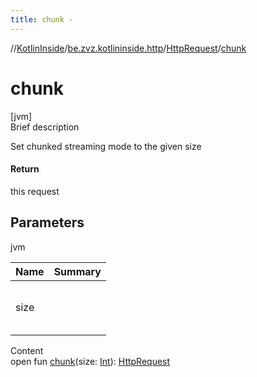 ```yaml
---
title: chunk -
---
```

//[KotlinInside](../../index.md)/[be.zvz.kotlininside.http](../index.md)/[HttpRequest](index.md)/[chunk](chunk.md)



# chunk  
[jvm]  
Brief description  


Set chunked streaming mode to the given size



#### Return  


this request



## Parameters  
  
jvm  
  
|  Name|  Summary| 
|---|---|
| size| <br><br><br><br>
  
  
Content  
open fun [chunk](chunk.md)(size: [Int](https://kotlinlang.org/api/latest/jvm/stdlib/kotlin/-int/index.html)): [HttpRequest](index.md)  



